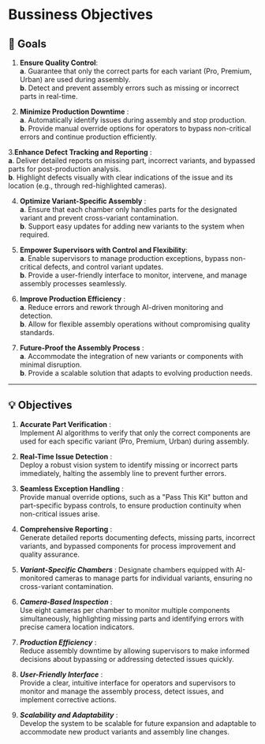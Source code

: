 # **Bussiness Objectives**
## 🎯 **Goals**
1. **Ensure Quality Control**:        
**a**. Guarantee that only the correct parts for each variant (Pro, Premium, Urban) are used during assembly.       
**b**. Detect and prevent assembly errors such as missing or incorrect parts in real-time.

2. **Minimize Production Downtime** :         
**a**. Automatically identify issues during assembly and stop production.           
**b**. Provide manual override options for operators to bypass non-critical errors and continue production efficiently.

3.**Enhance Defect Tracking and Reporting** :            
**a**. Deliver detailed reports on missing part, incorrect variants, and bypassed parts for post-production analysis.           
**b**. Highlight defects visually with clear indications of the issue and its location (e.g., through red-highlighted cameras).

4. **Optimize Variant-Specific Assembly** :                       
**a**. Ensure that each chamber only handles parts for the designated variant and prevent cross-variant contamination.                  
**b**. Support easy updates for adding new variants to the system when required.

5. **Empower Supervisors with Control and Flexibility**:             
**a**. Enable supervisors to manage production exceptions, bypass non-critical defects, and control variant updates.                
**b**. Provide a user-friendly interface to monitor, intervene, and manage assembly processes seamlessly.               

6. **Improve Production Efficiency** :            
**a**. Reduce errors and rework through AI-driven monitoring and detection.                                     
**b**. Allow for flexible assembly operations without compromising quality standards.             

7. **Future-Proof the Assembly Process**  :             
**a**. Accommodate the integration of new variants or components with minimal disruption.               
**b**. Provide a scalable solution that adapts to evolving production needs.          

---

## 💡 **Objectives** 
1. **Accurate Part Verification** :               
Implement AI algorithms to verify that only the correct components are used for each specific variant (Pro, Premium, Urban) during assembly.

2. **Real-Time Issue Detection** :            
Deploy a robust vision system to identify missing or incorrect parts immediately, halting the assembly line to prevent further errors.          

3. **Seamless Exception Handling** :          
Provide manual override options, such as a "Pass This Kit" button and part-specific bypass controls, to ensure production continuity when non-critical issues arise.            

4. **Comprehensive Reporting** :          
Generate detailed reports documenting defects, missing parts, incorrect variants, and bypassed components for process improvement and quality assurance.                

5. ***Variant-Specific Chambers*** :
Designate chambers equipped with AI-monitored cameras to manage parts for individual variants, ensuring no cross-variant contamination.

6. ***Camera-Based Inspection*** :              
Use eight cameras per chamber to monitor multiple components simultaneously, highlighting missing parts and identifying errors with precise camera location indicators.

7. ***Production Efficiency*** :            
Reduce assembly downtime by allowing supervisors to make informed decisions about bypassing or addressing detected issues quickly.

8. ***User-Friendly Interface*** :                     
Provide a clear, intuitive interface for operators and supervisors to monitor and manage the assembly process, detect issues, and implement corrective actions.

9. ***Scalability and Adaptability*** :            
Develop the system to be scalable for future expansion and adaptable to accommodate new product variants and assembly line changes.